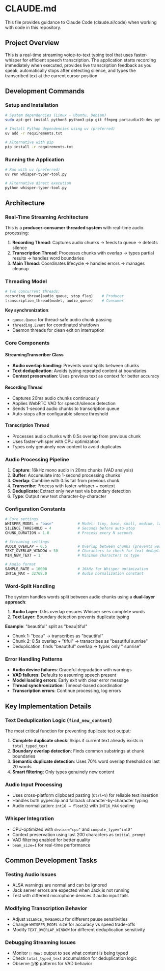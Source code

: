 # CLAUDE.md

This file provides guidance to Claude Code (claude.ai/code) when working with code in this repository.

## Project Overview

This is a real-time streaming voice-to-text typing tool that uses faster-whisper for efficient speech transcription. The application starts recording immediately when executed, provides live transcription feedback as you speak, automatically stops after detecting silence, and types the transcribed text at the current cursor position.

## Development Commands

### Setup and Installation
```bash
# System dependencies (Linux - Ubuntu, Debian)
sudo apt-get install python3 python3-pip git ffmpeg portaudio19-dev python3-pyaudio

# Install Python dependencies using uv (preferred)
uv add -r requirements.txt

# Alternative with pip
pip install -r requirements.txt
```

### Running the Application
```bash
# Run with uv (preferred)
uv run whisper-typer-tool.py

# Alternative direct execution
python whisper-typer-tool.py
```

## Architecture

### Real-Time Streaming Architecture

This is a **producer-consumer threaded system** with real-time audio processing:

1. **Recording Thread**: Captures audio chunks → feeds to queue → detects silence
2. **Transcription Thread**: Processes chunks with overlap → types partial results → handles word boundaries
3. **Main Thread**: Coordinates lifecycle → handles errors → manages cleanup

### Threading Model

```python
# Two concurrent threads:
recording_thread(audio_queue, stop_flag)    # Producer
transcription_thread(model, audio_queue)    # Consumer
```

**Key synchronization**:
- `queue.Queue` for thread-safe audio chunk passing
- `threading.Event` for coordinated shutdown
- Daemon threads for clean exit on interruption

### Core Components

#### StreamingTranscriber Class
- **Audio overlap handling**: Prevents word splits between chunks
- **Text deduplication**: Avoids typing repeated content at boundaries
- **Context preservation**: Uses previous text as context for better accuracy

#### Recording Thread
- Captures 20ms audio chunks continuously
- Applies WebRTC VAD for speech/silence detection  
- Sends 1-second audio chunks to transcription queue
- Auto-stops after configurable silence threshold

#### Transcription Thread
- Processes audio chunks with 0.5s overlap from previous chunk
- Uses faster-whisper with CPU optimization
- Types only genuinely new content to avoid duplicates

### Audio Processing Pipeline

1. **Capture**: 16kHz mono audio in 20ms chunks (VAD analysis)
2. **Buffer**: Accumulate into 1-second processing chunks
3. **Overlap**: Combine with 0.5s tail from previous chunk
4. **Transcribe**: Process with faster-whisper + context
5. **Deduplicate**: Extract only new text via boundary detection
6. **Type**: Output new text character-by-character

### Configuration Constants

```python
# Core settings
WHISPER_MODEL = "base"           # Model: tiny, base, small, medium, large
SILENCE_THRESHOLD = 4            # Seconds before auto-stop
CHUNK_DURATION = 1.0             # Process every N seconds

# Streaming settings  
AUDIO_OVERLAP = 0.5              # Overlap between chunks (prevents word splits)
TEXT_OVERLAP_WINDOW = 50         # Characters to check for text deduplication
MIN_NEW_TEXT = 1                 # Minimum characters to type

# Audio format
SAMPLE_RATE = 16000              # 16kHz for Whisper optimization
INT16_MAX = 32768.0              # Audio normalization constant
```

### Word-Split Handling

The system handles words split between audio chunks using a **dual-layer approach**:

1. **Audio Layer**: 0.5s overlap ensures Whisper sees complete words
2. **Text Layer**: Boundary detection prevents duplicate typing

**Example**: "beautiful" split as "beau|tiful"
- Chunk 1: "beau" → transcribes as "beautiful" 
- Chunk 2: 0.5s overlap + "tiful" → transcribes as "beautiful sunrise"
- Deduplication: finds "beautiful" overlap → types only " sunrise"

### Error Handling Patterns

- **Audio device failures**: Graceful degradation with warnings
- **VAD failures**: Defaults to assuming speech present
- **Model loading errors**: Early exit with clear error message
- **Thread synchronization**: Timeout-based coordination
- **Transcription errors**: Continue processing, log errors

## Key Implementation Details

### Text Deduplication Logic (`find_new_content`)
The most critical function for preventing duplicate text output:

1. **Complete duplicate check**: Skips if current text already exists in `total_typed_text`
2. **Boundary overlap detection**: Finds common substrings at chunk boundaries
3. **Semantic duplicate detection**: Uses 70% word overlap threshold on last 20 words
4. **Smart filtering**: Only types genuinely new content

### Audio Input Processing
- Uses cross-platform clipboard pasting (`Ctrl+V`) for reliable text insertion
- Handles both pyperclip and fallback character-by-character typing
- Audio normalization: `int16 → float32` with `INT16_MAX` scaling

### Whisper Integration
- CPU-optimized with `device="cpu"` and `compute_type="int8"`
- Context preservation using last 200 characters as `initial_prompt`
- VAD filtering enabled for better quality
- `beam_size=1` for real-time performance

## Common Development Tasks

### Testing Audio Issues
- ALSA warnings are normal and can be ignored
- Jack server errors are expected when Jack is not running
- Test with different microphone devices if audio input fails

### Modifying Transcription Behavior
- Adjust `SILENCE_THRESHOLD` for different pause sensitivities
- Change `WHISPER_MODEL` size for accuracy vs speed trade-offs
- Modify `TEXT_OVERLAP_WINDOW` for different deduplication sensitivity

### Debugging Streaming Issues
- Monitor `💬 New:` output to see what content is being typed
- Check `total_typed_text` accumulation for deduplication logic
- Observe `🎤`/`🔇` patterns for VAD behavior